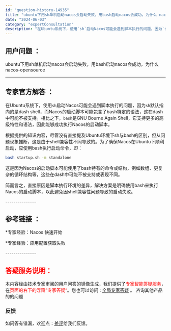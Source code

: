 ```yaml
---
id: "question-history-14935"
title: "ubuntu下用sh单机启动nacos会启动失败，用bash启动nacos会成功，为什么 nacos-opensource"
date: "2024-06-03"
category: "expertConsultation"
description: "在Ubuntu系统下，使用`sh`启动Nacos可能会遇到脚本执行的问题，因为`sh`默认指向的是dash shell，而Nacos的启动脚本可能包含了bash特定的语法，这在dash中可能不被支持。相比之下，`bash`是GNU Bourne Again Shell，它支持更多的高级特性和语法，因"
---
```


## 用户问题 ： 
 ubuntu下用sh单机启动nacos会启动失败，用bash启动nacos会成功，为什么 nacos-opensource 

---------------
## 专家官方解答 ：

在Ubuntu系统下，使用`sh`启动Nacos可能会遇到脚本执行的问题，因为`sh`默认指向的是dash shell，而Nacos的启动脚本可能包含了bash特定的语法，这在dash中可能不被支持。相比之下，`bash`是GNU Bourne Again Shell，它支持更多的高级特性和语法，因此能够成功执行Nacos的启动脚本。

根据提供的知识内容，尽管没有直接提及Ubuntu环境下sh与bash的区别，但从问题现象推断，这是由于shell兼容性不同导致的。为了确保Nacos在Ubuntu下顺利启动，应使用bash执行启动命令，即：

```bash
bash startup.sh -m standalone
```

这是因为Nacos的启动脚本可能使用了bash特有的命令或结构，例如数组、更复杂的循环结构等，这些在dash中可能不被支持或表现不同。

简而言之，直接原因是脚本执行环境的差异，解决方案是明确使用bash来执行Nacos的启动脚本，以此避免因shell兼容性问题导致的启动失败。


<font color="#949494">---------------</font> 


## 参考链接 ：

*专家经验：Nacos 快速开始 
 
 *专家经验：应用配置获取失败 


 <font color="#949494">---------------</font> 
 


## <font color="#FF0000">答疑服务说明：</font> 

本内容经由技术专家审阅的用户问答的镜像生成，我们提供了<font color="#FF0000">专家智能答疑服务</font>，在<font color="#FF0000">页面的右下的浮窗”专家答疑“</font>。您也可以访问 : [全局专家答疑](https://opensource.alibaba.com/chatBot) 。 咨询其他产品的的问题

### 反馈
如问答有错漏，欢迎点：[差评](https://ai.nacos.io/user/feedbackByEnhancerGradePOJOID?enhancerGradePOJOId=14942)给我们反馈。
